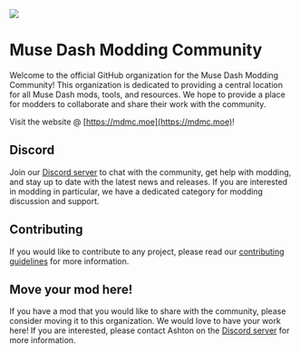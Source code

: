 [![](https://dcbadge.vercel.app/api/server/mdmc)](https://discord.gg/mdmc)

# Muse Dash Modding Community

Welcome to the official GitHub organization for the Muse Dash Modding Community! This organization is dedicated to providing a central location for all Muse Dash mods, tools, and resources. We hope to provide a place for modders to collaborate and share their work with the community.

Visit the website @ [https://mdmc.moe](https://mdmc.moe)!

## Discord

Join our [Discord server](https://discord.gg/mdmc) to chat with the community, get help with modding, and stay up to date with the latest news and releases. If you are interested in modding in particular, we have a dedicated category for modding discussion and support.

## Contributing

If you would like to contribute to any project, please read our [contributing guidelines](CONTRIBUTING.md) for more information.

## Move your mod here!

If you have a mod that you would like to share with the community, please consider moving it to this organization. We would love to have your work here! If you are interested, please contact Ashton on the [Discord server](https://discord.gg/mdmc) for more information.
